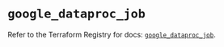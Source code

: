 # `google_dataproc_job`

Refer to the Terraform Registry for docs: [`google_dataproc_job`](https://registry.terraform.io/providers/hashicorp/google/6.40.0/docs/resources/dataproc_job).
